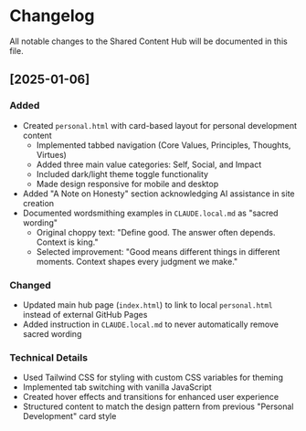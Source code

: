 # Changelog

All notable changes to the Shared Content Hub will be documented in this file.

## [2025-01-06]

### Added

- Created `personal.html` with card-based layout for personal development content
  - Implemented tabbed navigation (Core Values, Principles, Thoughts, Virtues)
  - Added three main value categories: Self, Social, and Impact
  - Included dark/light theme toggle functionality
  - Made design responsive for mobile and desktop
- Added "A Note on Honesty" section acknowledging AI assistance in site creation
- Documented wordsmithing examples in `CLAUDE.local.md` as "sacred wording"
  - Original choppy text: "Define good. The answer often depends. Context is king."
  - Selected improvement: "Good means different things in different moments. Context shapes every judgment we make."

### Changed

- Updated main hub page (`index.html`) to link to local `personal.html` instead of external GitHub Pages
- Added instruction in `CLAUDE.local.md` to never automatically remove sacred wording

### Technical Details

- Used Tailwind CSS for styling with custom CSS variables for theming
- Implemented tab switching with vanilla JavaScript
- Created hover effects and transitions for enhanced user experience
- Structured content to match the design pattern from previous "Personal Development" card style
